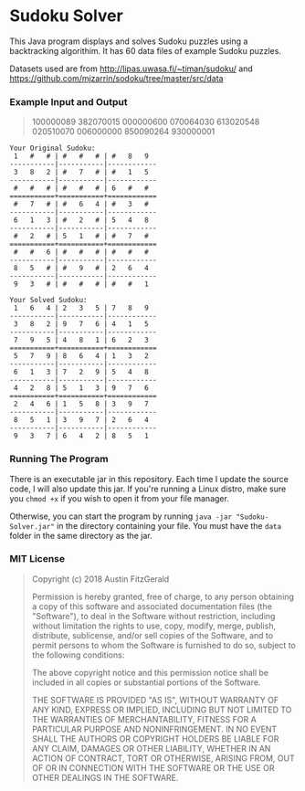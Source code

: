 
# Sudoku Solver
This Java program displays and solves Sudoku puzzles using a backtracking algorithim. It has 60 data files of example Sudoku puzzles.

Datasets used are from http://lipas.uwasa.fi/~timan/sudoku/ and https://github.com/mjzarrin/sodoku/tree/master/src/data

### Example Input and Output
> 100000089
> 382070015
> 000000600
> 070064030
> 613020548
> 020510070
> 006000000
> 850090264
> 930000001

    Your Original Sudoku: 
     1   #   # | #   #   # | #   8   9
    -----------|-----------|------------
     3   8   2 | #   7   # | #   1   5
    -----------|-----------|------------
     #   #   # | #   #   # | 6   #   #
    ===========+===========+============
     #   7   # | #   6   4 | #   3   #
    -----------|-----------|------------
     6   1   3 | #   2   # | 5   4   8
    -----------|-----------|------------
     #   2   # | 5   1   # | #   7   #
    ===========+===========+============
     #   #   6 | #   #   # | #   #   #
    -----------|-----------|------------
     8   5   # | #   9   # | 2   6   4
    -----------|-----------|------------
     9   3   # | #   #   # | #   #   1
    
    Your Solved Sudoku: 
     1   6   4 | 2   3   5 | 7   8   9
    -----------|-----------|------------
     3   8   2 | 9   7   6 | 4   1   5
    -----------|-----------|------------
     7   9   5 | 4   8   1 | 6   2   3
    ===========+===========+============
     5   7   9 | 8   6   4 | 1   3   2
    -----------|-----------|------------
     6   1   3 | 7   2   9 | 5   4   8
    -----------|-----------|------------
     4   2   8 | 5   1   3 | 9   7   6
    ===========+===========+============
     2   4   6 | 1   5   8 | 3   9   7
    -----------|-----------|------------
     8   5   1 | 3   9   7 | 2   6   4
    -----------|-----------|------------
     9   3   7 | 6   4   2 | 8   5   1


### Running The Program
There is an executable jar in this repository. Each time I update the source code, I will also update this jar. If you're running a Linux distro, make sure you `chmod +x` if you wish to open it from your file manager. 

Otherwise, you can start the program by running `java -jar "Sudoku-Solver.jar"` in the directory containing your file. You must have the `data` folder in the same directory as the jar.

### MIT License
> Copyright (c) 2018 Austin FitzGerald
> 
> Permission is hereby granted, free of charge, to any person obtaining
> a copy of this software and associated documentation files (the
> "Software"), to deal in the Software without restriction, including
> without limitation the rights to use, copy, modify, merge, publish,
> distribute, sublicense, and/or sell copies of the Software, and to
> permit persons to whom the Software is furnished to do so, subject to
> the following conditions:
> 
> The above copyright notice and this permission notice shall be
> included in all copies or substantial portions of the Software.
> 
> THE SOFTWARE IS PROVIDED "AS IS", WITHOUT WARRANTY OF ANY KIND,
> EXPRESS OR IMPLIED, INCLUDING BUT NOT LIMITED TO THE WARRANTIES OF
> MERCHANTABILITY, FITNESS FOR A PARTICULAR PURPOSE AND NONINFRINGEMENT.
> IN NO EVENT SHALL THE AUTHORS OR COPYRIGHT HOLDERS BE LIABLE FOR ANY
> CLAIM, DAMAGES OR OTHER LIABILITY, WHETHER IN AN ACTION OF CONTRACT,
> TORT OR OTHERWISE, ARISING FROM, OUT OF OR IN CONNECTION WITH THE
> SOFTWARE OR THE USE OR OTHER DEALINGS IN THE SOFTWARE.